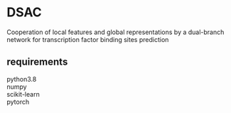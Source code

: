 # DSAC
Cooperation of local features and global representations by a dual-branch network for transcription factor binding sites prediction
## requirements
python3.8  
numpy  
scikit-learn  
pytorch  
